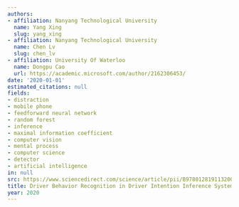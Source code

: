 ```yaml
---
authors:
- affiliation: Nanyang Technological University
  name: Yang Xing
  slug: yang_xing
- affiliation: Nanyang Technological University
  name: Chen Lv
  slug: chen_lv
- affiliation: University Of Waterloo
  name: Dongpu Cao
  url: https://academic.microsoft.com/author/2162306453/
date: '2020-01-01'
estimated_citations: null
fields:
- distraction
- mobile phone
- feedforward neural network
- random forest
- inference
- maximal information coefficient
- computer vision
- mental process
- computer science
- detector
- artificial intelligence
in: null
src: https://www.sciencedirect.com/science/article/pii/B9780128191132000051
title: Driver Behavior Recognition in Driver Intention Inference Systems
year: 2020
---
```

